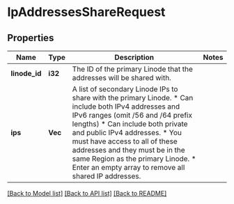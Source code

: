 # IpAddressesShareRequest

## Properties

Name | Type | Description | Notes
------------ | ------------- | ------------- | -------------
**linode_id** | **i32** | The ID of the primary Linode that the addresses will be shared with.  | 
**ips** | **Vec<String>** | A list of secondary Linode IPs to share with the primary Linode. * Can include both IPv4 addresses and IPv6 ranges (omit /56 and /64 prefix lengths) * Can include both private and public IPv4 addresses. * You must have access to all of these addresses and they must be in the same Region as the primary Linode. * Enter an empty array to remove all shared IP addresses.  | 

[[Back to Model list]](../README.md#documentation-for-models) [[Back to API list]](../README.md#documentation-for-api-endpoints) [[Back to README]](../README.md)


